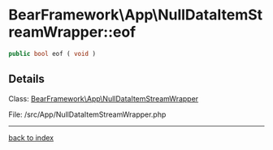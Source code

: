 # BearFramework\App\NullDataItemStreamWrapper::eof

```php
public bool eof ( void )
```

## Details

Class: [BearFramework\App\NullDataItemStreamWrapper](bearframework.app.nulldataitemstreamwrapper.class.md)

File: /src/App/NullDataItemStreamWrapper.php

---

[back to index](index.md)

